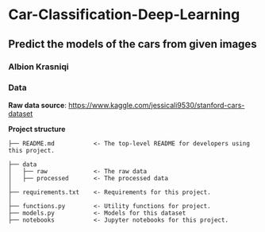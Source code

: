 # Car-Classification-Deep-Learning

## Predict the models of the cars from given images

### Albion Krasniqi

### Data
**Raw data source**: https://www.kaggle.com/jessicali9530/stanford-cars-dataset

**Project structure**
```
├── README.md           <- The top-level README for developers using this project.

├── data
│   ├── raw             <- The raw data
│   ├── processed       <- The processed data
│
├── requirements.txt    <- Requirements for this project.
│
├── functions.py        <- Utility functions for project.
├── models.py           <- Models for this dataset
├── notebooks           <- Jupyter notebooks for this project.
```
